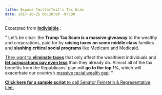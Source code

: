 ```yaml
---
title: Expose TwitterTwit's Tax Scam
date: 2017-10-25 06:20:00 -07:00
---
```


Excerpted from [**Indivisible**](https://www.indivisible.org/) :

"   Let’s be clear: the **Trump Tax Scam is a massive giveaway** to the wealthy and corporations, paid for by **raising taxes on some middle class** families and **slashing critical social programs** like Medicare and Medicaid. 

[They want to **eliminate taxes**](https://www.indivisible.org/resource/tax-cuts-donald-trump-wants-give-millionaire-friends/) that only affect the wealthiest individuals and [**let corporations pay even less**](https://www.indivisible.org/resource/corporations-already-gaming-tax-system-trump-wants-let-pay-even-less/) than they already do. Almost all of the tax benefits from the Republicans’ plan will **go to the top 1%**, which will exacerbate our country’s [massive racial wealth gap](https://prosperitynow.org/files/PDFs/road_to_zero_wealth.pdf).   "

[**Click here for a sample script** to call Senator Feinstein & Representative Lee.](https://www.trumptaxscam.org/democrat-call-script-to-stop-the-trump-tax-scam?utm_source=3NoTrump&utm_campaign=1d48fe6fe8-EMAIL_CAMPAIGN_2017_09_18&utm_medium=email&utm_term=0_f88185aec7-1d48fe6fe8-76580211)
 